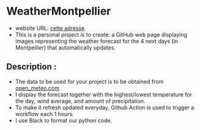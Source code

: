 ﻿# WeatherMontpellier
- website URL: [cette adresse](https://h-bond826.github.io/WeatherMontpellier/).
- This is a personal project is to create: a GitHub web page displaying images representing the weather forecast for the 4 next days (in Montpellier) that automatically updates. 

## Description : 
- The data to be used for your project is to be obtained from [open_meteo.com](https://open-meteo.com/en/docs/meteofrance-api)
- I display the forecast together with the highest/lowest temperature for the day, wind average, and amount of precipitation.
- To make it refresh updated everyday, Github Action is used to trigger a workflow each 1 hours.
- I use Black to format our python code.
